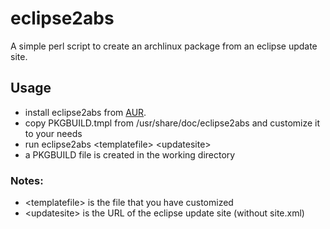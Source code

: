 eclipse2abs
===========

A simple perl script to create an archlinux package from an eclipse update site.

Usage
-----
- install eclipse2abs from [AUR](http://aur.archlinux.org/).
- copy PKGBUILD.tmpl from /usr/share/doc/eclipse2abs and customize it to your needs
- run eclipse2abs \<templatefile\> \<updatesite\>
- a PKGBUILD file is created in the working directory

### Notes:
- \<templatefile\> is the file that you have customized
- \<updatesite\> is the URL of the eclipse update site (without site.xml)
